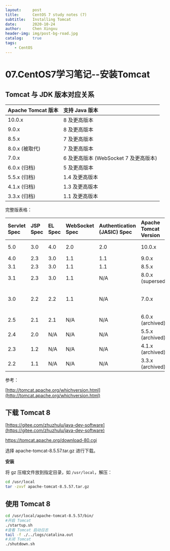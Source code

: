 ```yaml
---
layout:     post
title:      CentOS 7 study notes (7)
subtitle:   Installing Tomcat
date:       2020-10-24
author:     Chen Xingxu
header-img: img/post-bg-road.jpg
catalog:    true
tags:
    - CentOS
---
```


# 07.CentOS7学习笔记--安装Tomcat

## Tomcat 与 JDK 版本对应关系

| **Apache Tomcat 版本** | **支持 Java 版本**                    |
| :--------------------- | :------------------------------------ |
| 10.0.x                 | 8 及更高版本                          |
| 9.0.x                  | 8 及更高版本                          |
| 8.5.x                  | 7 及更高版本                          |
| 8.0.x (被取代)         | 7 及更高版本                          |
| 7.0.x                  | 6 及更高版本 (WebSocket 7 及更高版本) |
| 6.0.x (归档)           | 5 及更高版本                          |
| 5.5.x (归档)           | 1.4 及更高版本                        |
| 4.1.x (归档)           | 1.3 及更高版本                        |
| 3.3.x (归档)           | 1.1 及更高版本                        |

完整版表格：

| **Servlet Spec** | **JSP Spec** | **EL Spec** | **WebSocket Spec** | **Authentication (JASIC) Spec** | **Apache Tomcat Version** | **Latest Released Version** | **Supported Java Versions**             |
| :--------------- | :----------- | :---------- | :----------------- | :------------------------------ | :------------------------ | :-------------------------- | :-------------------------------------- |
| 5.0              | 3.0          | 4.0         | 2.0                | 2.0                             | 10.0.x                    | 10.0.0-M7 (alpha)           | 8 and later                             |
| 4.0              | 2.3          | 3.0         | 1.1                | 1.1                             | 9.0.x                     | 9.0.37                      | 8 and later                             |
| 3.1              | 2.3          | 3.0         | 1.1                | 1.1                             | 8.5.x                     | 8.5.57                      | 7 and later                             |
| 3.1              | 2.3          | 3.0         | 1.1                | N/A                             | 8.0.x (superseded)        | 8.0.53 (superseded)         | 7 and later                             |
| 3.0              | 2.2          | 2.2         | 1.1                | N/A                             | 7.0.x                     | 7.0.105                     | 6 and later (7 and later for WebSocket) |
| 2.5              | 2.1          | 2.1         | N/A                | N/A                             | 6.0.x (archived)          | 6.0.53 (archived)           | 5 and later                             |
| 2.4              | 2.0          | N/A         | N/A                | N/A                             | 5.5.x (archived)          | 5.5.36 (archived)           | 1.4 and later                           |
| 2.3              | 1.2          | N/A         | N/A                | N/A                             | 4.1.x (archived)          | 4.1.40 (archived)           | 1.3 and later                           |
| 2.2              | 1.1          | N/A         | N/A                | N/A                             | 3.3.x (archived)          | 3.3.2 (archived)            | 1.1 and later                           |

参考：

[http://tomcat.apache.org/whichversion.html](http://tomcat.apache.org/whichversion.html)

## 下载 Tomcat 8

[https://gitee.com/zhuzhulu/java-dev-software](https://gitee.com/zhuzhulu/java-dev-software)

https://tomcat.apache.org/download-80.cgi

选择 apache-tomcat-8.5.57.tar.gz 进行下载。

**安装**

将 gz 压缩文件放到指定目录，如 `/usr/local`，解压：

```bash
cd /usr/local
tar -zxvf apache-tomcat-8.5.57.tar.gz
```

## 使用 Tomcat 8

```bash
cd /usr/local/apache-tomcat-8.5.57/bin/
#开启 Tomcat
./startup.sh
#查看 Tomcat 启动日志
tail -f ./../logs/catalina.out
#关闭 Tomcat
./shutdown.sh

```

